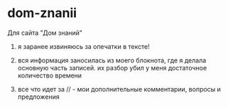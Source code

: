 # dom-znanii
Для сайта "Дом знаний"


1. я заранее извиняюсь за опечатки в тексте!

2. вся информация заносилась из моего блокнота, где я делала основную часть записей. их разбор убил у меня достаточное количество времени

3. все что идет за // - мои дополнительные комментарии, вопросы и предложения

